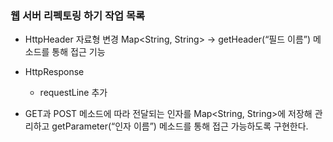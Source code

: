 ### 웹 서버 리펙토링 하기 작업 목록

- HttpHeader 자료형 변경 Map<String, String> -> getHeader(“필드 이름”) 메소드를 통해 접근 기능
  
- HttpResponse 
    - requestLine 추가

- GET과 POST 메소드에 따라 전달되는 인자를 Map<String, String>에 저장해 관리하고 getParameter(“인자 이름”) 메소드를 통해 접근 가능하도록 구현한다.